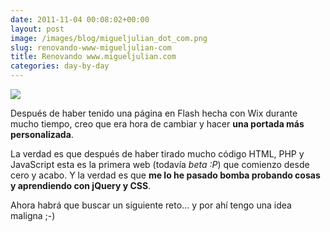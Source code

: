 ```yaml
---
date: 2011-11-04 00:08:02+00:00
layout: post
image: /images/blog/migueljulian_dot_com.png
slug: renovando-www-migueljulian-com
title: Renovando www.migueljulian.com
categories: day-by-day
---
```


[![](/images/blog/migueljulian_dot_com-800x523.png)](/images/blog/migueljulian_dot_com.png)

Después de haber tenido una página en Flash hecha con Wix durante mucho tiempo, creo que era hora de cambiar y hacer **una portada más personalizada**.

La verdad es que después de haber tirado mucho código HTML, PHP y JavaScript esta es la primera web (todavía _beta :P_) que comienzo desde cero y acabo. Y la verdad es que **me lo he pasado bomba probando cosas y aprendiendo con jQuery y CSS**.

Ahora habrá que buscar un siguiente reto... y por ahí tengo una idea maligna ;-)
